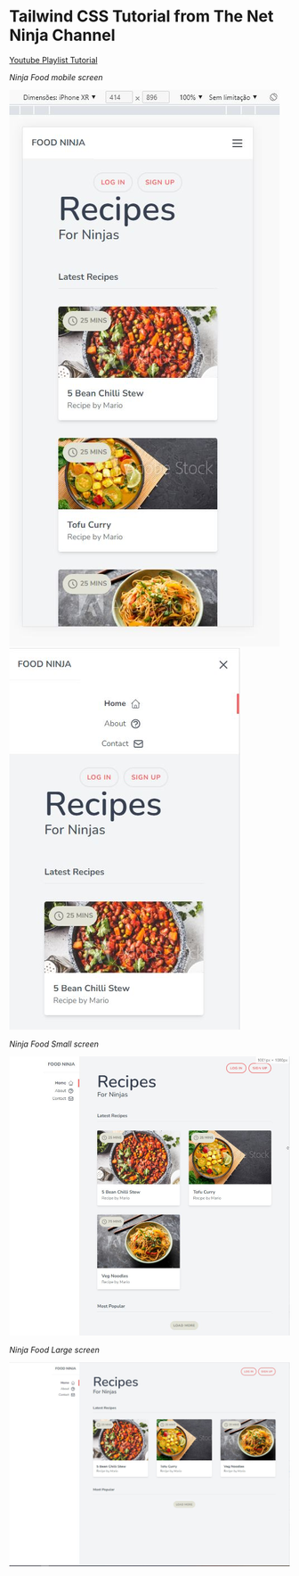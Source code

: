 # Tailwind CSS Tutorial from The Net Ninja Channel

[Youtube Playlist Tutorial](https://www.youtube.com/playlist?list=PL4cUxeGkcC9gpXORlEHjc5bgnIi5HEGhw)

_Ninja Food mobile screen_

![Ninja Food Mobile Screen](.git-assets/mobile.jpg)
![Ninja Food Mobile Screen Opened Menu](.git-assets/mobile-opened-menu.jpg)

_Ninja Food Small screen_

![Ninja Food Small Screen](.git-assets/small.jpg)

_Ninja Food Large screen_

![Ninja Food Large Screen](.git-assets/large.jpg)
